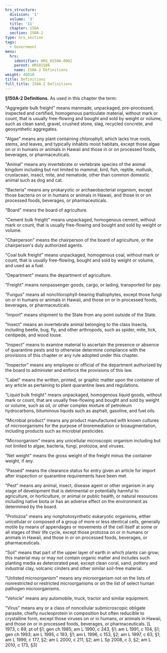 ```yaml
---
hrs_structure:
  division: '1'
  volume: '3'
  title: '11'
  chapter: 150A
  section: 150A-2
type: hrs_section
tags:
  - Government
menu:
  hrs:
    identifier: HRS_0150A-0002
    parent: HRS0150A
    name: 150A-2 Definitions
weight: 46010
title: Definitions
full_title: 150A-2 Definitions
---
```

**§150A-2 Definitions.** As used in this chapter the term:

"Aggregate bulk freight" means manmade, unpackaged, pre-processed, inspected and certified, homogenous particulate material, without mark or count, that is usually free-flowing and bought and sold by weight or volume, such as clean sand, gravel, crushed stone, slag, recycled concrete, and geosynthetic aggregates.

"Algae" means any plant containing chlorophyll, which lacks true roots, stems, and leaves, and typically inhabits moist habitats, except those algae on or in humans or animals in Hawaii and those in or on processed foods, beverages, or pharmaceuticals.

"Animal" means any invertebrate or vertebrate species of the animal kingdom including but not limited to mammal, bird, fish, reptile, mollusk, crustacean, insect, mite, and nematode, other than common domestic animal such as dog and cat.

"Bacteria" means any prokaryotic or archaeobacterial organism, except those bacteria on or in humans or animals in Hawaii, and those in or on processed foods, beverages, or pharmaceuticals.

"Board" means the board of agriculture.

"Cement bulk freight" means unpackaged, homogenous cement, without mark or count, that is usually free-flowing and bought and sold by weight or volume.

"Chairperson" means the chairperson of the board of agriculture, or the chairperson's duly authorized agents.

"Coal bulk freight" means unpackaged, homogenous coal, without mark or count, that is usually free-flowing, bought and sold by weight or volume, and used as a fuel.

"Department" means the department of agriculture.

"Freight" means nonpassenger goods, cargo, or lading, transported for pay.

"Fungus" means all nonchlorophyll-bearing thallophytes, except those fungi on or in humans or animals in Hawaii, and those on or in processed foods, beverages, or pharmaceuticals.

"Import" means shipment to the State from any point outside of the State.

"Insect" means an invertebrate animal belonging to the class Insecta, including beetle, bug, fly, and other arthropods, such as spider, mite, tick, centipede, and wood louse.

"Inspect" means to examine material to ascertain the presence or absence of quarantine pests and to otherwise determine compliance with the provisions of this chapter or any rule adopted under this chapter.

"Inspector" means any employee or official of the department authorized by the board to administer and enforce the provisions of this law.

"Label" means the written, printed, or graphic matter upon the container of any article as pertaining to plant quarantine laws and regulations.

"Liquid bulk freight" means unpackaged, homogenous liquid goods, without mark or count, that are usually free-flowing and bought and sold by weight or volume, such as oil, or other complex mixture of petroleum hydrocarbons, bituminous liquids such as asphalt, gasoline, and fuel oils.

"Microbial product" means any product manufactured with known cultures of microorganisms for the purpose of bioremediation or bioaugmentation, including products such as microbial pesticides.

"Microorganism" means any unicellular microscopic organism including but not limited to algae, bacteria, fungi, protozoa, and viruses.

"Net weight" means the gross weight of the freight minus the container weight, if any.

"Passed" means the clearance status for entry given an article for import after inspection or quarantine requirements have been met.

"Pest" means any animal, insect, disease agent or other organism in any stage of development that is detrimental or potentially harmful to agriculture, or horticulture, or animal or public health, or natural resources including native biota or has an adverse effect on the environment as determined by the board.

"Protozoa" means any nonphotosynthetic eukaryotic organisms, either unicellular or composed of a group of more or less identical cells, generally motile by means of appendages or movements of the cell itself at some or all stages of their life cycle, except those protozoa on or in humans or animals in Hawaii, and those in or on processed foods, beverages, or pharmaceuticals.

"Soil" means that part of the upper layer of earth in which plants can grow; this material may or may not contain organic matter and includes such planting media as deteriorated peat, except clean coral, sand, pottery and industrial clay, volcanic cinders and other similar soil-free material.

"Unlisted microorganism" means any microorganism not on the lists of nonrestricted or restricted microorganisms or on the list of select human pathogen microorganisms.

"Vehicle" means any automobile, truck, tractor and similar equipment.

"Virus" means any or a class of noncellular submicroscopic obligate parasite, chiefly nucleoprotein in composition but often reducible to crystalline form, except those viruses on or in humans, or animals in Hawaii, and those on or in processed foods, beverages, or pharmaceuticals. [L 1973, c 69, pt of §1; gen ch 1985; am L 1990, c 243, §1; am L 1991, c 104, §1; gen ch 1993; am L 1995, c 193, §1; am L 1996, c 153, §2; am L 1997, c 63, §1; am L 1999, c 177, §2; am L 2000, c 211, §2; am L Sp 2008, c 3, §2; am L 2010, c 173, §3]
